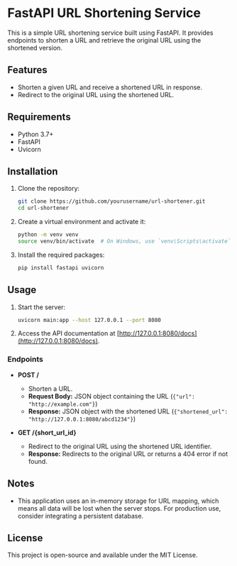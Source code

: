 # FastAPI URL Shortening Service

This is a simple URL shortening service built using FastAPI. It provides endpoints to shorten a URL and retrieve the
original URL using the shortened version.

## Features

- Shorten a given URL and receive a shortened URL in response.
- Redirect to the original URL using the shortened URL.

## Requirements

- Python 3.7+
- FastAPI
- Uvicorn

## Installation

1. Clone the repository:

   ```bash
   git clone https://github.com/yourusername/url-shortener.git
   cd url-shortener
   ```

2. Create a virtual environment and activate it:

   ```bash
   python -m venv venv
   source venv/bin/activate  # On Windows, use `venv\Scripts\activate`
   ```

3. Install the required packages:

   ```bash
   pip install fastapi uvicorn
   ```

## Usage

1. Start the server:

   ```bash
   uvicorn main:app --host 127.0.0.1 --port 8080
   ```

2. Access the API documentation at [http://127.0.0.1:8080/docs](http://127.0.0.1:8080/docs).

### Endpoints

- **POST /**

    - Shorten a URL.
    - **Request Body:** JSON object containing the URL (`{"url": "http://example.com"}`)
    - **Response:** JSON object with the shortened URL (`{"shortened_url": "http://127.0.0.1:8080/abcd1234"}`)

- **GET /{short_url_id}**

    - Redirect to the original URL using the shortened URL identifier.
    - **Response:** Redirects to the original URL or returns a 404 error if not found.

## Notes

- This application uses an in-memory storage for URL mapping, which means all data will be lost when the server stops.
  For production use, consider integrating a persistent database.

## License

This project is open-source and available under the MIT License.


